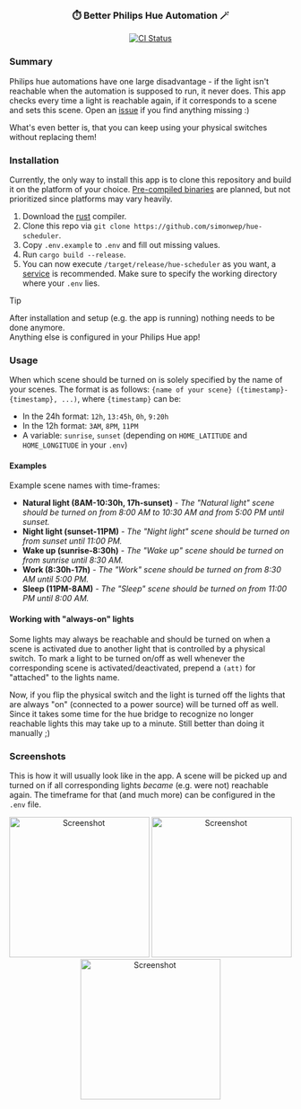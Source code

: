 <br/>

<h3 align="center">
    ⏱️ Better Philips Hue Automation 🪄
</h3>

<p align="center">
  <a href="https://github.com/simonwep/hue-scheduler/actions?query=workflow%3AMain"><img
     alt="CI Status"
     src="https://github.com/simonwep/hue-scheduler/workflows/Main/badge.svg"/></a>
</p>

### Summary

Philips hue automations have one large disadvantage - if the light isn't reachable when the automation is supposed to run, it never does.
This app checks every time a light is reachable again, if it corresponds to a scene and sets this scene.
Open an [issue](https://github.com/simonwep/hue-scheduler/issues) if you find anything missing :)

What's even better is, that you can keep using your physical switches without replacing them!

### Installation

Currently, the only way to install this app is to clone this repository and build it on the platform of your choice.
[Pre-compiled binaries](https://github.com/simonwep/hue-scheduler/issues/6) are planned, but not prioritized since platforms may vary heavily.

1. Download the [rust](https://www.rust-lang.org/tools/install) compiler.
2. Clone this repo via `git clone https://github.com/simonwep/hue-scheduler`.
3. Copy `.env.example` to `.env` and fill out missing values.
4. Run `cargo build --release`.
5. You can now execute `/target/release/hue-scheduler` as you want, a [service](https://linuxhandbook.com/create-systemd-services/) is recommended.
   Make sure to specify the working directory where your `.env` lies.

> [!TIP]
> After installation and setup (e.g. the app is running) nothing needs to be done anymore.  
> Anything else is configured in your Philips Hue app!

### Usage

When which scene should be turned on is solely specified by the name of your scenes.
The format is as follows: `{name of your scene} ({timestamp}-{timestamp}, ...)`, where `{timestamp}` can be:

- In the 24h format: `12h`, `13:45h`, `0h`, `9:20h`
- In the 12h format: `3AM`, `8PM`, `11PM`
- A variable: `sunrise`, `sunset` (depending on `HOME_LATITUDE` and `HOME_LONGITUDE` in your `.env`)

#### Examples

Example scene names with time-frames:

- **Natural light (8AM-10:30h, 17h-sunset)** _- The "Natural light" scene should be turned on from 8:00 AM to 10:30 AM and from 5:00 PM until sunset._
- **Night light (sunset-11PM)** _- The "Night light" scene should be turned on from sunset until 11:00 PM._
- **Wake up (sunrise-8:30h)** _- The "Wake up" scene should be turned on from sunrise until 8:30 AM._
- **Work (8:30h-17h)** _- The "Work" scene should be turned on from 8:30 AM until 5:00 PM._
- **Sleep (11PM-8AM)** _- The "Sleep" scene should be turned on from 11:00 PM until 8:00 AM._

#### Working with "always-on" lights

Some lights may always be reachable and should be turned on when a scene is activated due to another light that is controlled by a physical switch.
To mark a light to be turned on/off as well whenever the corresponding scene is activated/deactivated, prepend a `(att)` for "attached" to the lights name.

Now, if you flip the physical switch and the light is turned off the lights that are always "on" (connected to a power source) will be turned off as well.
Since it takes some time for the hue bridge to recognize no longer reachable lights this may take up to a minute.
Still better than doing it manually ;)

### Screenshots

This is how it will usually look like in the app.
A scene will be picked up and turned on if all corresponding lights _became_ (e.g. were not) reachable again.
The timeframe for that (and much more) can be configured in the `.env` file.

<p float="left" align="center">
  <img src="https://github.com/simonwep/hue-scheduler/assets/30767528/d0d84e46-4dcf-4846-9063-f5052ab69b98" width="250" alt="Screenshot"/>
  <img src="https://github.com/simonwep/hue-scheduler/assets/30767528/40c40248-09bf-4db9-b7eb-44ae78de194d" width="250" alt="Screenshot"/>
  <img src="https://github.com/simonwep/hue-scheduler/assets/30767528/788572ea-ce6a-4976-aee1-a49393e9b24d" width="250" alt="Screenshot"/>
</p>
